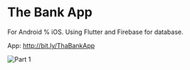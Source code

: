 # The Bank App

For Android % iOS.
Using Flutter and Firebase for database.

App: http://bit.ly/ThaBankApp

![Part 1](https://user-images.githubusercontent.com/72062416/121992281-f43c3980-cdbe-11eb-8cd9-b83509203994.jpeg)
